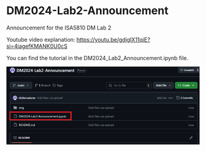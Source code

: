# DM2024-Lab2-Announcement
Announcement for the ISA5810 DM Lab 2

Youtube video explanation: https://youtu.be/gdjgIX11qiE?si=4iagefKMANK0U0cS 

You can find the tutorial in the DM2024_Lab2_Announcement.ipynb file.

<img width="820" src="img/pic_readme.png">

